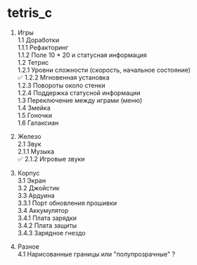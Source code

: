 # tetris_c

1. Игры  
1.1 Доработки  
1.1.1 Рефакторинг  
1.1.2 Поле 10 * 20 и статусная информация  
1.2 Тетрис  
1.2.1 Уровни сложности (скорость, начальное состояние)  
✅ 1.2.2 Мгновенная установка  
1.2.3 Повороты около стенки  
1.2.4 Поддержка статусной информации  
1.3 Переключение между играми (меню)  
1.4 Змейка  
1.5 Гоночки  
1.6 Галаксиан  

2. Железо  
2.1 Звук  
2.1.1 Музыка  
✅ 2.1.2 Игровые звуки

3. Корпус  
3.1 Экран  
3.2 Джойстик  
3.3 Ардуина  
3.3.1 Порт обновления прошивки  
3.4 Аккумулятор  
3.4.1 Плата зарядки  
3.4.2 Плата защиты  
3.4.3 Зарядное гнездо  

4. Разное  
4.1 Нарисованные границы или "полупрозрачные" ?  
